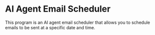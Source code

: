 # AI Agent Email Scheduler

This program is an AI agent email scheduler that allows you to schedule emails to be sent at a specific date and time.
